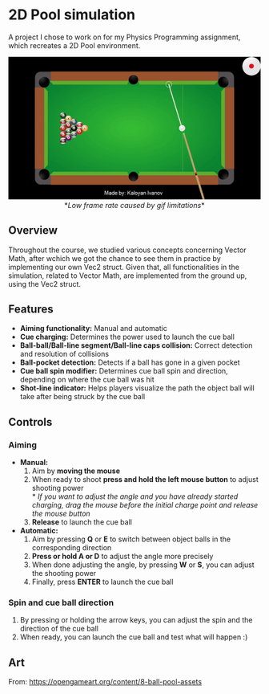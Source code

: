 # 2D Pool simulation

A project I chose to work on for my Physics Programming assignment, which recreates a 2D Pool environment.

<p align="center">
  <img src="Media/demo.gif"><br/>
  *<i>Low frame rate caused by gif limitations</i>*
</p>

## Overview

Throughout the course, we studied various concepts concerning Vector Math, after wchich we got the chance to see them in practice by implementing our own Vec2 struct. Given that, all functionalities in the simulation, related to Vector Math, are implemented from the ground up, using the Vec2 struct.

## Features

- **Aiming functionality:** Manual and automatic
- **Cue charging:** Determines the power used to launch the cue ball
- **Ball-ball/Ball-line segment/Ball-line caps collision:** Correct detection and resolution of collisions
- **Ball-pocket detection:** Detects if a ball has gone in a given pocket
- **Cue ball spin modifier:** Determines cue ball spin and direction, depending on where the cue ball was hit
- **Shot-line indicator:** Helps players visualize the path the object ball will take after being struck by the cue ball

## Controls

### Aiming
- **Manual:**
  1. Aim by **moving the mouse**
  2. When ready to shoot **press and hold the left mouse button** to adjust shooting power<br/>* *If you want to adjust the angle and you have already started charging, drag the mouse before the initial charge point and release the mouse button*
  3. **Release** to launch the cue ball
- **Automatic:**
  1. Aim by pressing **Q** or **E** to switch between object balls in the corresponding direction
  2. **Press or hold A or D** to adjust the angle more precisely
  3. When done adjusting the angle, by pressing **W** or **S**, you can adjust the shooting power
  4. Finally, press **ENTER** to launch the cue ball

### Spin and cue ball direction
1. By pressing or holding the arrow keys, you can adjust the spin and the direction of the cue ball
2. When ready, you can launch the cue ball and test what will happen :)

## Art
From: https://opengameart.org/content/8-ball-pool-assets

